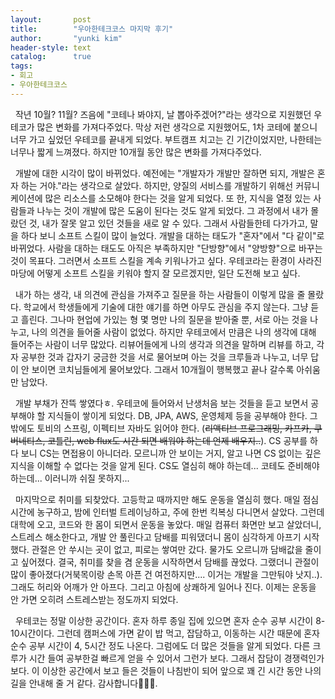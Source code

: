 ```yaml
---
layout:       post
title:        "우아한테크코스 마지막 후기"
author:       "yunki kim"
header-style: text
catalog:      true
tags:
- 회고
- 우아한테크코스
---
```


<div class="tt_article_useless_p_margin contents_style"><p data-ke-size="size16">&nbsp; 작년 10월? 11월? 즈음에 "코테나 봐야지, 날 뽑아주겠어?"라는 생각으로 지원했던 우테코가 많은 변화를 가져다주었다. 막상 저런 생각으로 지원했어도, 1차 코테에 붙으니 너무 가고 싶었던 우테코를 끝내게 되었다. 부트캠프 치고는 긴 기간이었지만, 나한테는 너무나 짧게 느껴졌다. 하지만 10개월 동안 많은 변화를 가져다주었다.</p>
<p data-ke-size="size16">&nbsp; 개발에 대한 시각이 많이 바뀌었다. 예전에는 "개발자가 개발만 잘하면 되지, 개발은 혼자 하는 거야."라는 생각으로 살았다. 하지만, 양질의 서비스를 개발하기 위해선 커뮤니케이션에 많은 리소스를 소모해야 한다는 것을 알게 되었다. 또 한, 지식을 열정 있는 사람들과 나누는 것이 개발에 많은 도움이 된다는 것도 알게 되었다. 그 과정에서 내가 몰랐던 것, 내가 잘못 알고 있던 것들을 새로 알 수 있다. 그래서 사람들한테 다가가고, 말을 하다 보니 소프트 스킬이 많이 늘었다. 개발을 대하는 태도가 "혼자"에서 "다 같이"로 바뀌었다. 사람을 대하는 태도도 아직은 부족하지만 "단방향"에서 "양방향"으로 바꾸는 것이 목표다. 그러면서 소프트 스킬을 계속 키워나가고 싶다. 우테코라는 환경이 사라진 마당에 어떻게 소프트 스킬을 키워야 할지 잘 모르겠지만, 일단 도전해 보고 싶다.</p>
<p data-ke-size="size16">&nbsp; 내가 하는 생각, 내 의견에 관심을 가져주고 질문을 하는 사람들이 이렇게 많을 줄 몰랐다. 학교에서 학생들에게 기술에 대한 얘기를 하면 아무도 관심을 주지 않는다. 그냥 듣고 흘린다. 그나마 현업에 가있는 형 몇 명만 나의 질문을 받아줄 뿐, 서로 아는 것을 나누고, 나의 의견을 들어줄 사람이 없었다. 하지만 우테코에서 만큼은 나의 생각에 대해 들어주는 사람이 너무 많았다. 리뷰어들에게 나의 생각과 의견을 말하며 리뷰를 하고, 각자 공부한 것과 갑자기 궁금한 것을 서로 물어보며 아는 것을 크루들과 나누고, 너무 답이 안 보이면 코치님들에게 물어보았다. 그래서 10개월이 행복했고 끝나 갈수록 아쉬움만 남았다.</p>
<p data-ke-size="size16">&nbsp; 개발 부채가 잔뜩 쌓였다ㅎ. 우테코에 들어와서 난생처음 보는 것들을 듣고 보면서 공부해야 할 지식들이 쌓이게 되었다. DB, JPA, AWS, 운영체제 등을 공부해야 한다. 그 밖에도 토비의 스프링, 이펙티브 자바도 읽어야 한다. (<s>리액티브 프로그래밍, 카프카, 쿠버네티스, 코틀린, web flux도 시간 되면 배워야 하는데 언제 배우지..</s>). CS 공부를 하다 보니 CS는 면접용이 아니더라. 모르니까 안 보이는 거지, 알고 나면 CS 없이는 깊은 지식을 이해할 수 없다는 것을 알게 된다. CS도 열심히 해야 하는데... 코테도 준비해야 하는데... 이러니까 쉬질 못하지...</p>
<p data-ke-size="size16">&nbsp; 마지막으로 취미를 되찾았다. 고등학교 때까지만 해도 운동을 열심히 했다. 매일 점심시간에 농구하고, 밤에 인터벌 트레이닝하고, 주에 한번 킥복싱 다니면서 살았다. 그런데 대학에 오고, 코드와 한 몸이 되면서 운동을 놓았다. 매일 컴퓨터 화면만 보고 살았더니, 스트레스 해소한다고, 개발 안 풀린다고 담배를 피워댔더니 몸이 심각하게 아프기 시작했다. 관절은 안 쑤시는 곳이 없고, 피로는 쌓여만 갔다. 물가도 오르니까 담배값을 줄이고 싶어졌다. 결국, 취미를 찾을 겸 운동을 시작하면서 담배를 끊었다. 그랬더니 관절이 많이 좋아졌다(거북목이랑 손목 아픈 건 여전하지만.... 이거는 개발을 그만둬야 낫지..). 그래도 허리와 어깨가 안 아프다. 그리고 아침에 상쾌하게 일어나 진다. 이제는 운동을 안 가면 오히려 스트레스받는 정도까지 되었다.</p>
<p data-ke-size="size16">&nbsp; 우테코는 정말 이상한 공간이다. 혼자 하루 종일 집에 있으면 혼자 순수 공부 시간이 8-10시간이다. 그런데 캠퍼스에 가면 같이 밥 먹고, 잡담하고, 이동하는 시간 때문에 혼자 순수 공부 시간이 4, 5시간 정도 나온다. 그럼에도 더 많은 것들을 알게 되었다. 다른 크루가 시간 들여 공부한걸 빠르게 얻을 수 있어서 그런가 보다. 그래서 잡담이 경쟁력인가 보다. 이 이상한 공간에서 보고 들은 것들이 나침반이 되어 앞으로 꽤 긴 시간 동안 나의 길을 안내해 줄 거 같다. 감사합니다🙇🏻‍♂️.</p></div>